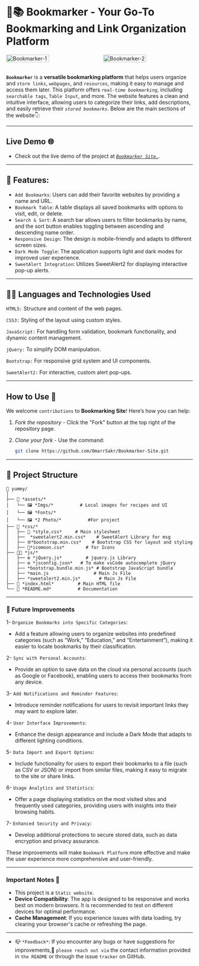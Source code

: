 # 🚀📚 Bookmarker - Your Go-To Bookmarking and Link Organization Platform

<div style="display: flex; justify-content: space-between;">
    <img src="https://github.com/user-attachments/assets/8f2d26e5-6a6c-4f5d-b662-ac7efc561a98" alt="Bookmarker-1"  style="width: 48%; margin-right: 1%;">
    <img src="https://github.com/user-attachments/assets/07b42d2c-577b-4631-9bb9-929da02725ed" alt="Bookmarker-2"  style="width: 48%;">
</div>
<div>
    <br>
</div>

**`Bookmarker`** is a **versatile bookmarking platform** that helps users organize and `store links`, `webpages`, and `resources`, making it easy to manage and access them later.
This platform offers *`real-time bookmarking`*, including `searchable tags`, `Table Input`, and more.
The website features a clean and intuitive interface, allowing users to categorize their links, add descriptions, and easily retrieve their *`stored bookmarks`*.
Below are the main sections of the website👇:

---

## Live Demo 🌐
- Check out the live demo of the project at [*`Bookmarker Site.`*](https://omarrsakr.github.io/Bookmarker-APP/).

---

## 🚀 Features:

- `Add Bookmarks`: Users can add their favorite websites by providing a name and URL.
- `Bookmark Table`: A table displays all saved bookmarks with options to visit, edit, or delete.
- `Search & Sort`: A search bar allows users to filter bookmarks by name, and the sort button enables toggling between ascending and descending name order.
- `Responsive Design`: The design is mobile-friendly and adapts to different screen sizes.
- `Dark Mode Toggle`: The application supports light and dark modes for improved user experience.
- `SweetAlert Integration`: Utilizes SweetAlert2 for displaying interactive pop-up alerts.

---

## 🧑‍💻 Languages and Technologies Used

<code>HTML5:</code>
Structure and content of the web pages.

<code>CSS3:</code>
Styling of the layout using custom styles.

<code>JavaScript:</code>
For handling form validation, bookmark functionality, and dynamic content management.

<code>jQuery:</code>
To simplify DOM manipulation.

<code>Bootstrap:</code>
 For responsive grid system and UI components.

<code>SweetAlert2:</code>
 For interactive, custom alert pop-ups.

---

## How to Use 🚀  

We welcome `contributions` to **Bookmarking Site**! Here’s how you can help:
1. *Fork the repository* - Click the "Fork" button at the top right of the repository page.
2. *Clone your fork* - Use the command:
   
   ```bash
   git clone https://github.com/OmarrSakr/Bookmarker-Site.git

---

## 📂 Project Structure 
```
📂 yummy/
│  
├── 📁 *assets/*
│   └── 🖼 *Imgs/*          # Local images for recipes and UI  
│   └── 🖼 *Fonts/*          
│   └── 🖼 *2 Photo/*          #For project
├── 🎨 *css/*
│   ├── 📝 *style.css*     # Main stylesheet  
│   ├──  *sweetalert2.min.css*    # SweetAlert Library for msg
│   ├── 🌐*bootstrap.min.css*    # Bootstrap CSS for layout and styling
│   ├── 🌙*icomoon.css*        # for Icons 
├── 🧑‍💻 *js/*
│   ├── ⚙ *jQuery.js*         # jquery.js Library 
│   ├── ⚙ *jsconfig.json*   # To make vsCode autocomplete jQuery
│   ├── *bootstrap.bundle.min.js* # Bootstrap JavaScript bundle
│   ├── *main.js                 # Main Js File
│   ├── *sweetalert2.min.js*       # Main Js File
├── 📄 *index.html*         # Main HTML file  
└── 📕 *README.md*          # Documentation 

```
---

### 📌 Future Improvements

1- `Organize Bookmarks into Specific Categories`:
- Add a feature allowing users to organize websites into predefined categories (such as “Work,” “Education,” and “Entertainment”), making it easier to locate bookmarks by their classification.
 
2- `Sync with Personal Accounts`:
- Provide an option to save data on the cloud via personal accounts (such as Google or Facebook), enabling users to access their bookmarks from any device.
  
3- `Add Notifications and Reminder Features`:
- Introduce reminder notifications for users to revisit important links they may want to explore later.
  
4- `User Interface Improvements`:
- Enhance the design appearance and include a Dark Mode that adapts to different lighting conditions.
  
5- `Data Import and Export Options`:
- Include functionality for users to export their bookmarks to a file (such as CSV or JSON) or import from similar files, making it easy to migrate to the site or share links.
  
6- `Usage Analytics and Statistics`:
- Offer a page displaying statistics on the most visited sites and frequently used categories, providing users with insights into their browsing habits.
  
7- `Enhanced Security and Privacy`:
- Develop additional protections to secure stored data, such as data encryption and privacy assurance.
  
These improvements will make `Bookmark Platform` more effective and make the user experience more comprehensive and user-friendly.
 
---

### Important Notes 📢

- This project is a `Static website`.
- **Device Compatibility**: The app is designed to be responsive and works best on modern browsers. It is recommended to test on different devices for optimal performance.
- **Cache Management**: If you experience issues with data loading, try clearing your browser's cache or refreshing the page.
 
---

- 📪 `*Feedback*`: If you encounter any bugs or have suggestions for improvements,📨 `please reach out via` the contact information provided in `the README` or through the issue `tracker` on GitHub.


